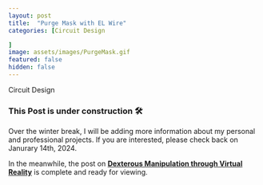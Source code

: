```yaml
---
layout: post
title:  "Purge Mask with EL Wire"
categories: [Circuit Design

]
image: assets/images/PurgeMask.gif
featured: false
hidden: false
---
```


Circuit Design

### This Post is under construction 🛠️
Over the winter break, I will be adding more information about my personal and professional projects. 
If you are interested, please check back on Janurary 14th, 2024.

In the meanwhile, the post on [**Dexterous Manipulation through Virtual Reality**](https://adityanairs.website/DexterousManipulationThroughVR/) is complete and ready for viewing.



